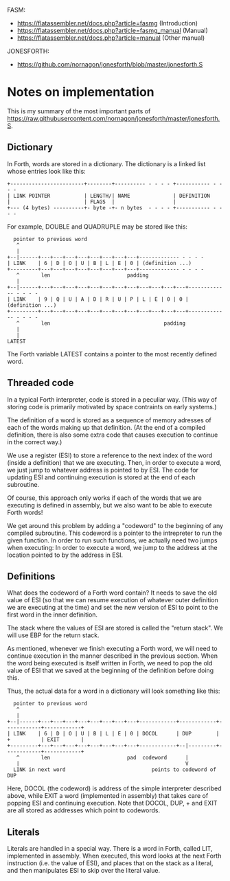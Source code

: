 FASM:
- https://flatassembler.net/docs.php?article=fasmg (Introduction)
- https://flatassembler.net/docs.php?article=fasmg_manual (Manual)
- https://flatassembler.net/docs.php?article=manual (Other manual)

JONESFORTH:
- https://github.com/nornagon/jonesforth/blob/master/jonesforth.S

# Notes on implementation

This is my summary of the most important parts of
https://raw.githubusercontent.com/nornagon/jonesforth/master/jonesforth.S.

## Dictionary

In Forth, words are stored in a dictionary. The dictionary is a linked list whose entries look like this:

    +------------------------+--------+---------- - - - - +----------- - - - -
    | LINK POINTER           | LENGTH/| NAME              | DEFINITION
    |                        | FLAGS  |                   |
    +--- (4 bytes) ----------+- byte -+- n bytes  - - - - +----------- - - - -

For example, DOUBLE and QUADRUPLE may be stored like this:

      pointer to previous word
       ^
       |
    +--|------+---+---+---+---+---+---+---+---+------------- - - - -
    | LINK    | 6 | D | O | U | B | L | E | 0 | (definition ...)
    +---------+---+---+---+---+---+---+---+---+------------- - - - -
       ^       len                         padding
       |
    +--|------+---+---+---+---+---+---+---+---+---+---+---+---+------------- - - - -
    | LINK    | 9 | Q | U | A | D | R | U | P | L | E | 0 | 0 | (definition ...)
    +---------+---+---+---+---+---+---+---+---+---+---+---+---+------------- - - - -
       ^       len                                     padding
       |
       |
    LATEST

The Forth variable LATEST contains a pointer to the most recently defined word.

## Threaded code

In a typical Forth interpreter, code is stored in a peculiar way. (This way of
storing code is primarily motivated by space contraints on early systems.)

The definition of a word is stored as a sequence of memory adresses of each of
the words making up that definition. (At the end of a compiled definition, there
is also some extra code that causes execution to continue in the correct way.)

We use a register (ESI) to store a reference to the next index of the
word (inside a definition) that we are executing. Then, in order to execute a
word, we just jump to whatever address is pointed to by ESI. The code for
updating ESI and continuing execution is stored at the end of each subroutine.

Of course, this approach only works if each of the words that we are executing
is defined in assembly, but we also want to be able to execute Forth words!

We get around this problem by adding a "codeword" to the beginning of any
compiled subroutine. This codeword is a pointer to the intrepreter to run the
given function. In order to run such functions, we actually need two jumps when
executing: In order to execute a word, we jump to the address at the location
pointed to by the address in ESI.

## Definitions

What does the codeword of a Forth word contain? It needs to save the old value
of ESI (so that we can resume execution of whatever outer definition we are
executing at the time) and set the new version of ESI to point to the first word
in the inner definition.

The stack where the values of ESI are stored is called the "return stack". We
will use EBP for the return stack.

As mentioned, whenever we finish executing a Forth word, we will need to
continue execution in the manner described in the previous section. When the
word being executed is itself written in Forth, we need to pop the old value of
ESI that we saved at the beginning of the definition before doing this.

Thus, the actual data for a word in a dictionary will look something like this:

      pointer to previous word
       ^
       |
    +--|------+---+---+---+---+---+---+---+---+------------+------------+------------+------------+
    | LINK    | 6 | D | O | U | B | L | E | 0 | DOCOL      | DUP        | +          | EXIT       |
    +---------+---+---+---+---+---+---+---+---+------------+--|---------+------------+------------+
       ^       len                         pad  codeword      |
       |                                                      V
      LINK in next word                            points to codeword of DUP

Here, DOCOL (the codeword) is address of the simple interpreter described above,
while EXIT a word (implemented in assembly) that takes care of popping ESI and
continuing execution. Note that DOCOL, DUP, + and EXIT are all stored as
addresses which point to codewords.

## Literals

Literals are handled in a special way. There is a word in Forth, called LIT,
implemented in assembly. When executed, this word looks at the next Forth
instruction (i.e. the value of ESI), and places that on the stack as a literal,
and then manipulates ESI to skip over the literal value.
